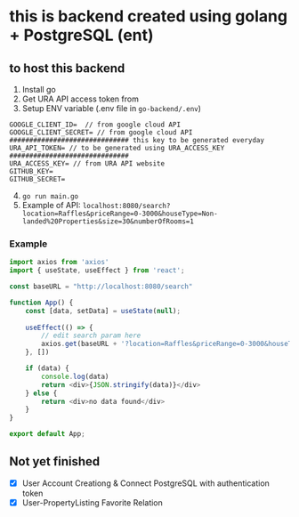 # this is backend created using golang + PostgreSQL (ent)

## to host this backend
1. Install go 
2. Get URA API access token from 
3. Setup ENV variable (.env file in `go-backend/.env`)
```
GOOGLE_CLIENT_ID=  // from google cloud API
GOOGLE_CLIENT_SECRET= // from google cloud API
############################## this key to be generated everyday
URA_API_TOKEN= // to be generated using URA_ACCESS_KEY
##############################
URA_ACCESS_KEY= // from URA API website 
GITHUB_KEY=
GITHUB_SECRET=
```
4. `go run main.go`
5. Example of API: `localhost:8080/search?location=Raffles&priceRange=0-3000&houseType=Non-landed%20Properties&size=30&numberOfRooms=1`


### Example
```javascript
import axios from 'axios'
import { useState, useEffect } from 'react';

const baseURL = "http://localhost:8080/search"

function App() {
	const [data, setData] = useState(null);
	
	useEffect(() => {
		// edit search param here
		axios.get(baseURL + '?location=Raffles&priceRange=0-3000&houseType=Non-landed%20Properties&size=30&numberOfRooms=1').then((res) => {setData(res.data);})
	}, [])

	if (data) {
		console.log(data)
		return <div>{JSON.stringify(data)}</div>
	} else {
		return <div>no data found</div>
	}
}

export default App;
```


## Not yet finished
- [X] User Account Creationg & Connect PostgreSQL with authentication token
- [X] User-PropertyListing Favorite Relation
